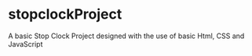# stopclockProject
A basic Stop Clock Project designed with the use of basic Html, CSS and JavaScript
